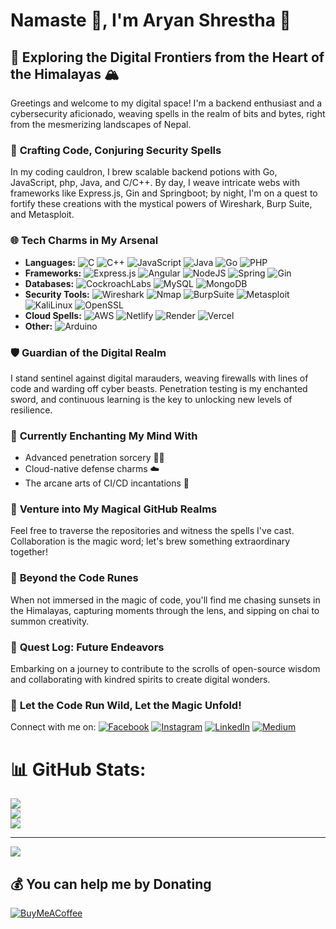 # Namaste 🙏, I'm Aryan Shrestha 🚀

## **🌌 Exploring the Digital Frontiers from the Heart of the Himalayas 🏔️**

Greetings and welcome to my digital space! I'm a backend enthusiast and a cybersecurity aficionado, weaving spells in the realm of bits and bytes, right from the mesmerizing landscapes of Nepal.

### 🚀 **Crafting Code, Conjuring Security Spells**

In my coding cauldron, I brew scalable backend potions with Go, JavaScript, php, Java, and C/C++. By day, I weave intricate webs with frameworks like Express.js, Gin and Springboot; by night, I'm on a quest to fortify these creations with the mystical powers of Wireshark, Burp Suite, and Metasploit.

### 🌐 **Tech Charms in My Arsenal**

- **Languages:** ![C](https://img.shields.io/badge/c-%2300599C.svg?style=flat-square&logo=c&logoColor=white) ![C++](https://img.shields.io/badge/c++-%2300599C.svg?style=flat-square&logo=c%2B%2B&logoColor=white) ![JavaScript](https://img.shields.io/badge/javascript-%23323330.svg?style=flat-square&logo=javascript&logoColor=%23F7DF1E) ![Java](https://img.shields.io/badge/java-%23ED8B00.svg?style=flat-square&logo=openjdk&logoColor=white) ![Go](https://img.shields.io/badge/go-%2300ADD8.svg?style=flat-square&logo=go&logoColor=white) ![PHP](https://img.shields.io/badge/php-%23777BB4.svg?style=flat-square&logo=php&logoColor=white)
- **Frameworks:** ![Express.js](https://img.shields.io/badge/express.js-%23404d59.svg?style=flat-square&logo=express&logoColor=white)  ![Angular](https://img.shields.io/badge/angular-%23DD0031.svg?style=flat-square&logo=angular&logoColor=white) ![NodeJS](https://img.shields.io/badge/node.js-6DA55F?style=flat-square&logo=node.js&logoColor=white) ![Spring](https://img.shields.io/badge/spring-%236DB33F.svg?style=flat-square&logo=spring&logoColor=white) ![Gin](https://img.shields.io/badge/gin-%236DB33F.svg?style=flat-square&logo=Gin&logoColor=white) 
- **Databases:** ![CockroachLabs](https://img.shields.io/badge/Cockroach%20Labs-6933FF?style=flat-square&logo=Cockroach%20Labs&logoColor=white) ![MySQL](https://img.shields.io/badge/mysql-%2300000f.svg?style=flat-square&logo=mysql&logoColor=white) ![MongoDB](https://img.shields.io/badge/MongoDB-%234ea94b.svg?style=flat-square&logo=mongodb&logoColor=white) 
- **Security Tools:** ![Wireshark](https://www.wireshark.org/assets/icons/wireshark-fin.png) ![Nmap](https://img.shields.io/badge/Nmap-%23F05032.svg?style=flat-square&logo=nmap&logoColor=white) ![BurpSuite](https://img.shields.io/badge/Burp_Suite-%23FF9900.svg?style=flat-square&logo=burp%20suite&logoColor=white) ![Metasploit](https://img.shields.io/badge/Metasploit-%23E4405F.svg?style=flat-square&logo=metasploit&logoColor=white) ![KaliLinux](https://img.shields.io/badge/Kali_Linux-557C94?style=flat-square&logo=kalilinux&logoColor=white) ![OpenSSL](https://img.shields.io/badge/OpenSSL-%23000000.svg?style=flat-square&logo=openssl&logoColor=white)
- **Cloud Spells:** ![AWS](https://img.shields.io/badge/AWS-%23FF9900.svg?style=flat-square&logo=amazon-aws&logoColor=white) ![Netlify](https://img.shields.io/badge/netlify-%23000000.svg?style=flat-square&logo=netlify&logoColor=#00C7B7) ![Render](https://img.shields.io/badge/Render-%46E3B7.svg?style=flat-square&logo=render&logoColor=white) ![Vercel](https://img.shields.io/badge/vercel-%23000000.svg?style=flat-square&logo=vercel&logoColor=white)
- **Other:** ![Arduino](https://img.shields.io/badge/-Arduino-00979D?style=flat-square&logo=Arduino&logoColor=white)

### 🛡️ **Guardian of the Digital Realm**

I stand sentinel against digital marauders, weaving firewalls with lines of code and warding off cyber beasts. Penetration testing is my enchanted sword, and continuous learning is the key to unlocking new levels of resilience.

### 🌱 **Currently Enchanting My Mind With**

- Advanced penetration sorcery 🧙‍♂️
- Cloud-native defense charms ☁️
- The arcane arts of CI/CD incantations 🚀

### 🚀 **Venture into My Magical GitHub Realms**

Feel free to traverse the repositories and witness the spells I've cast. Collaboration is the magic word; let's brew something extraordinary together!

### 🌄 **Beyond the Code Runes**

When not immersed in the magic of code, you'll find me chasing sunsets in the Himalayas, capturing moments through the lens, and sipping on chai to summon creativity.

### 📜 **Quest Log: Future Endeavors**

Embarking on a journey to contribute to the scrolls of open-source wisdom and collaborating with kindred spirits to create digital wonders.

### 🌟 **Let the Code Run Wild, Let the Magic Unfold!**

Connect with me on:
[![Facebook](https://img.shields.io/badge/Facebook-%231877F2.svg?logo=Facebook&logoColor=white)](https://facebook.com/aryan4589) [![Instagram](https://img.shields.io/badge/Instagram-%23E4405F.svg?logo=Instagram&logoColor=white)](https://instagram.com/aryan_shrestha.___) [![LinkedIn](https://img.shields.io/badge/LinkedIn-%230077B5.svg?logo=linkedin&logoColor=white)](https://linkedin.com/in/aryan-shrestha-93361b259) [![Medium](https://img.shields.io/badge/Medium-12100E?logo=medium&logoColor=white)](https://medium.com/@aryanstha)

# 📊 GitHub Stats:
![](https://github-readme-stats.vercel.app/api?username=aryanstha&theme=radical&hide_border=true&include_all_commits=true&count_private=false)<br/>
![](https://github-readme-streak-stats.herokuapp.com/?user=aryanstha&theme=radical&hide_border=true)<br/>
![](https://github-readme-stats.vercel.app/api/top-langs/?username=aryanstha&theme=radical&hide_border=true&include_all_commits=true&count_private=false&layout=compact)

---
[![](https://visitcount.itsvg.in/api?id=aryanstha&icon=1&color=1)](https://visitcount.itsvg.in)

  ## 💰 You can help me by Donating
  [![BuyMeACoffee](https://img.shields.io/badge/Buy%20Me%20a%20Coffee-ffdd00?style=for-the-badge&logo=buy-me-a-coffee&logoColor=black)](https://buymeacoffee.com/ajty97921p) 


